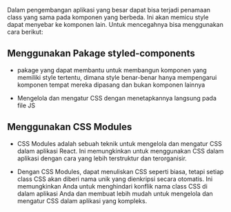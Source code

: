 Dalam pengembangan aplikasi yang besar dapat bisa terjadi penamaan class yang sama pada komponen yang berbeda. Ini akan memicu style dapat menyebar ke komponen lain. Untuk mencegahnya bisa menggunakan cara berikut:

## Menggunakan Pakage styled-components

-   pakage yang dapat membantu untuk membangun komponen yang memiliki style tertentu, dimana style benar-benar hanya mempengarui komponen tempat mereka dipasang dan bukan komponen lainnya

-   Mengelola dan mengatur CSS dengan menetapkannya langsung pada file JS

## Menggunakan CSS Modules

-   CSS Modules adalah sebuah teknik untuk mengelola dan mengatur CSS dalam aplikasi React. Ini memungkinkan untuk menggunakan CSS dalam aplikasi dengan cara yang lebih terstruktur dan terorganisir.

-   Dengan CSS Modules, dapat menuliskan CSS seperti biasa, tetapi setiap class CSS akan diberi nama unik yang dienkripsi secara otomatis. Ini memungkinkan Anda untuk menghindari konflik nama class CSS di dalam aplikasi Anda dan membuat lebih mudah untuk mengelola dan mengatur CSS dalam aplikasi yang kompleks.
